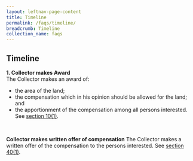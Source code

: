 ```yaml
---
layout: leftnav-page-content
title: Timeline
permalink: /faqs/timeline/
breadcrumb: Timeline
collection_name: faqs
---
```


Timeline
---
**1. Collector makes Award**
<br>
The Collector makes an award of:
 * the area of the land;
 * the compensation which in his opinion should be allowed for the land; and
 * the apportionment of the compensation among all persons interested.
See [section 10(1)](https://sso.agc.gov.sg/Act/LAA1966?ProvIds=pr10-#pr10-).
<br>
  
**Collector makes written offer of compensation**
The Collector makes a written offer of the compensation to the persons interested.
See [section 40(1)](https://sso.agc.gov.sg/Act/LAA1966?ProvIds=pr40-#pr40-). 

